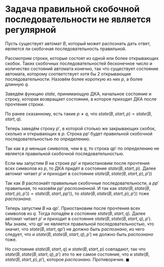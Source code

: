 # Задача правильной скобочной последовательности не является регулярной

Пусть существует автомат $B$, который может распознать дать ответ, является ли скобочная последовательность правильной.

Рассмотрим строки, которые состоят из одной или более открывающих скобок. Таких скобочных последовательностей бесконечное число и количество состояний автомата конечно, так что существует состояние автомата, которому соответствует хотя бы 2 открывающие последовательности. Назовём более короткую из них $p$, а более длинную $q$.

Заведём функцию $state$, принимающую ДКА, начальное состояние и строку, которая возвращает состояние, в которое приходит ДКА после прочтения строки.

По ранее сказанному, есть такие $p\neq q$, что $state(B, start, p) = state(B, start, q)$.

Теперь заведём строку $p'$, в которой столько же закрывающих скобок, сколько и открывающих в $p$. Строка $pp'$ будет правильной скобочной последовательностью по определению.

Так как в $p$ меньше символов, чем в $q$, то строка $qp'$ по определению не является правильной скобочной последовательностью.

Если мы запустим $B$ на строке $pp'$ и приостановим после прочтения всех символов из $p$, то ДКА придёт в состояние $state(B, start, p)$. Далее автомат читает $p'$ и приходит в состояние $state(B, state(B, start, p), p'))$

Так как $B$ распознаёт правильные скобочные последовательности, а $pp'$ правильная, то назовём $pp'$ *распознанной*. И так как $state(B, state(B, start, p), p'))=state(B, start, pp'))$, то $state(B, state(B, start, p), p'))$ тоже *распознана*.

Теперь запустим $B$ на $qp'$. Приостановим после прочтения всех символов из $q$. Тогда попадём в состояние $state(B, start, q)$. Далее автомат читает $p'$ и приходит в состояние $state(B, state(B, start, q), p')$. Мы знаем, что $qp'$ не является правильной последовательностью, что значит, что $state(B, start, qp')$ не должно быть *распознано*, из чего следует, что и $state(B, state(B, start, q), p')$ не должно быть *распознано* тоже.

Но состояния $state(B, start, q)$ и $state(B, start, p)$ совпадают, так что $state(B, state(B, start, q), p')$ это то же самое состояние, что и $state(B, state(B, start, p), p')$, которое *распознано*. Противоречие.
$\blacksquare$
